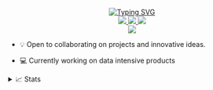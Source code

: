 <p align="center">
<a href="https://github.com/drkostas">
    <img src="https://readme-typing-svg.demolab.com/?font=Georgia&size=18&duration=2000&pause=100&multiline=true&width=500&height=80&lines=Ashley+Sanders;Software+Engineer" alt="Typing SVG" />
</a>
<br/>

<a href="https://ashleysanders.dev/">
    <img src="https://img.shields.io/badge/Website-gkos.tech-red?style=flat-square">
</a>  
<a href="https://www.linkedin.com/in/ashley-sanders-a19aa1146/">
    <img src="https://img.shields.io/badge/-Linkedin-blue?style=flat-square&logo=linkedin">
</a>
<a href="mailto:ashleymichaelsanders@gmail.com">
    <img src="https://img.shields.io/badge/-Email-red?style=flat-square&logo=gmail&logoColor=white">
</a>

<br/> 

<!-- <a href="https://github.com/itsamayo">
    <img src="https://github-readme-stats.vercel.app/api?username=itsamayo&show_icons=true&count_private=true&show_icons=true&hide_border=true&hide_title=true&card_width=300px&hide_rank=true&bg_color=00000000&theme=dracula">
</a> -->

<a href="https://github.com/itsamayo">
    <img src="https://github-stats-alpha.vercel.app/api?username=itsamayo&cc=22272e&tc=37BCF6&ic=fff&bc=0000">
</a>

</p>

* 💡 Open to collaborating on projects and innovative ideas. 

* 💻 Currently working on data intensive products

<details>
<summary>📈 Stats</summary>
<br>
My Github Stats

![](http://github-profile-summary-cards.vercel.app/api/cards/profile-details?username=itsamayo&theme=dracula) 

![](http://github-profile-summary-cards.vercel.app/api/cards/repos-per-language?username=itsamayo&theme=dracula) 
![](http://github-profile-summary-cards.vercel.app/api/cards/most-commit-language?username=itsamayo&theme=dracula)


<br>
Currently Coding & Listening to:

[![spotify-github-profile](https://spotify-github-profile.vercel.app/api/view?uid=31mcyyrfjl3wilxjfvfoa3cjcdxi&cover_image=true&theme=novatorem&show_offline=true&bar_color=53b14f&bar_color_cover=false)](https://open.spotify.com/user/31mcyyrfjl3wilxjfvfoa3cjcdxi)

</details>
